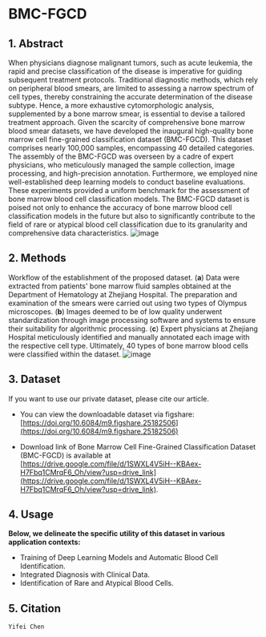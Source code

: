 # BMC-FGCD

## 1. Abstract

When physicians diagnose malignant tumors, such as acute leukemia, the rapid and precise classification of the disease is imperative for guiding subsequent treatment protocols. Traditional diagnostic methods, which rely on peripheral blood smears, are limited to assessing a narrow spectrum of cell types, thereby constraining the accurate determination of the disease subtype. Hence, a more exhaustive cytomorphologic analysis, supplemented by a bone marrow smear, is essential to devise a tailored treatment approach. Given the scarcity of comprehensive bone marrow blood smear datasets, we have developed the inaugural high-quality bone marrow cell fine-grained classification dataset (BMC-FGCD). This dataset comprises nearly 100,000 samples, encompassing 40 detailed categories. The assembly of the BMC-FGCD was overseen by a cadre of expert physicians, who meticulously managed the sample collection, image processing, and high-precision annotation. Furthermore, we employed nine well-established deep learning models to conduct baseline evaluations. These experiments provided a uniform benchmark for the assessment of bone marrow blood cell classification models. The BMC-FGCD dataset is poised not only to enhance the accuracy of bone marrow blood cell classification models in the future but also to significantly contribute to the field of rare or atypical blood cell classification due to its granularity and comprehensive data characteristics.
![image](img/fig1combined.png)

## 2. Methods

Workflow of the establishment of the proposed dataset. (**a**) Data were extracted from patients' bone marrow fluid samples obtained at the Department of Hematology at Zhejiang Hospital. The preparation and examination of the smears were carried out using two types of Olympus microscopes. (**b**) Images deemed to be of low quality underwent standardization through image processing software and systems to ensure their suitability for algorithmic processing. (**c**) Expert physicians at Zhejiang Hospital meticulously identified and manually annotated each image with the respective cell type. Ultimately, 40 types of bone marrow blood cells were classified within the dataset.
![image](img/fig2process.png)

## 3. Dataset

If you want to use our private dataset, please cite our article.

- You can view the downloadable dataset via figshare: [https://doi.org/10.6084/m9.figshare.25182506](https://doi.org/10.6084/m9.figshare.25182506)

- Download link of Bone Marrow Cell Fine-Grained Classification Dataset (BMC-FGCD) is available at [https://drive.google.com/file/d/1SWXL4V5iH--KBAex-H7Fbq1CMrqF6_Oh/view?usp=drive_link](https://drive.google.com/file/d/1SWXL4V5iH--KBAex-H7Fbq1CMrqF6_Oh/view?usp=drive_link).

## 4. Usage

**Below, we delineate the specific utility of this dataset in various application contexts:**

- Training of Deep Learning Models and Automatic Blood Cell Identification.
- Integrated Diagnosis with Clinical Data.
- Identification of Rare and Atypical Blood Cells.

## 5. Citation
```
Yifei Chen
```
